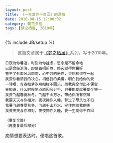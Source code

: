 ```yaml
---
layout: post
title: 《一生爱你千百回》的深情
date: 2010-08-15 12:00:02
category: 朝花夕拾
tags: [梦之栖居, 2010年]
---
```

{% include JB/setup %}

> 这篇文章属于[《梦之栖居》](/posts/where-the-dreams-reside/)系列，写于2010年。
	
<!--more-->

	日夜为你着迷，时刻为你挂虑，思念是不留余地
	已是曾经沧海，即使百把煎熬，终究觉得你最好
	管不了外面风风雨雨，心中念的是你，只想和你在一起
	我要你看清我的决心，相信我的柔情，明白我给你的爱
	一转眼，青春如梦岁月如梭不回头，而我完全付出不保留
	天知道，什么时候地点原因会分手，只要能爱就要爱个够——
	我要飞越春夏秋冬，飞越千山万水，带给你所有沉醉
	我要天天与你相对，夜夜拥你入睡，梦过了尽头也不归
	我要飞越春夏秋冬，飞越千山万水，守住你给我的美
	我要天天与你相对，夜夜拥你入睡，要一生爱你千百回

	（重复全篇）
	（再重复最后部分）

痴情想要表达时，便唱这首歌。
